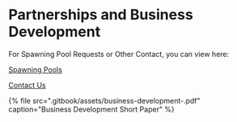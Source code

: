 # Partnerships and Business Development

For Spawning Pool Requests or Other Contact, you can view here: 

[Spawning Pools](basic-information/main-features/crypts.md)

[Contact Us](feedback-suggestions-and-bug-bounty.md)

{% file src=".gitbook/assets/business-development-.pdf" caption="Business Development Short Paper" %}

